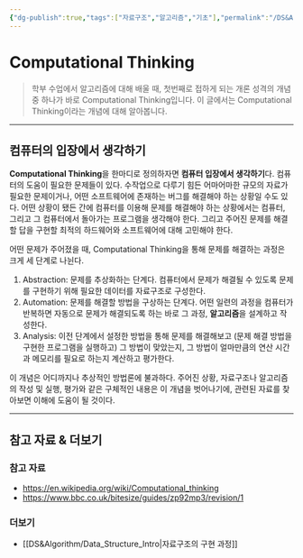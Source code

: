 ```yaml
---
{"dg-publish":true,"tags":["자료구조","알고리즘","기초"],"permalink":"/DS&Algorithm/Computational_Thinking/","dgPassFrontmatter":true,"created":"2024-04-02T16:42:42.068+09:00","updated":"2024-07-22T23:26:43.117+09:00"}
---
```



# Computational Thinking

> 학부 수업에서 알고리즘에 대해 배울 때, 첫번째로 접하게 되는 개론 성격의 개념 중 하나가 바로 Computational Thinking입니다. 이 글에서는 Computational Thinking이라는 개념에 대해 알아봅니다.

---

## 컴퓨터의 입장에서 생각하기

**Computational Thinking**을 한마디로 정의하자면 **컴퓨터 입장에서 생각하기**다. 컴퓨터의 도움이 필요한 문제들이 있다. 수작업으로 다루기 힘든 어마어마한 규모의 자료가 필요한 문제이거나, 어떤 소프트웨어에 존재하는 버그를 해결해야 하는 상황일 수도 있다. 어떤 상황이 됐든 간에 컴퓨터를 이용해 문제를 해결해야 하는 상황에서는 컴퓨터, 그리고 그 컴퓨터에서 돌아가는 프로그램을 생각해야 한다. 그리고 주어진 문제를 해결할 답을 구현할 최적의 하드웨어와 소프트웨어에 대해 고민해야 한다.

어떤 문제가 주어졌을 때, Computational Thinking을 통해 문제를 해결하는 과정은 크게 세 단계로 나뉜다.

1. Abstraction: 문제를 추상화하는 단계다. 컴퓨터에서 문제가 해결될 수 있도록 문제를 구현하기 위해 필요한 데이터를 자료구조로 구성한다.
2. Automation: 문제를 해결할 방법을 구상하는 단계다. 어떤 일련의 과정을 컴퓨터가 반복하면 자동으로 문제가 해결되도록 하는 바로 그 과정, **알고리즘**을 설계하고 작성한다.
3. Analysis: 이전 단계에서 설정한 방법을 통해 문제를 해결해보고 (문제 해결 방법을 구현한 프로그램을 실행하고) 그 방법이 맞았는지, 그 방법이 얼마만큼의 연산 시간과 메모리를 필요로 하는지 계산하고 평가한다.

이 개념은 어디까지나 추상적인 방법론에 불과하다. 주어진 상황, 자료구조나 알고리즘의 작성 및 실행, 평가와 같은 구체적인 내용은 이 개념을 벗어나기에, 관련된 자료를 찾아보면 이해에 도움이 될 것이다.

---

## 참고 자료 & 더보기

### 참고 자료
+ https://en.wikipedia.org/wiki/Computational_thinking
+ https://www.bbc.co.uk/bitesize/guides/zp92mp3/revision/1

### 더보기
+ [[DS&Algorithm/Data_Structure_Intro\|자료구조의 구현 과정]]